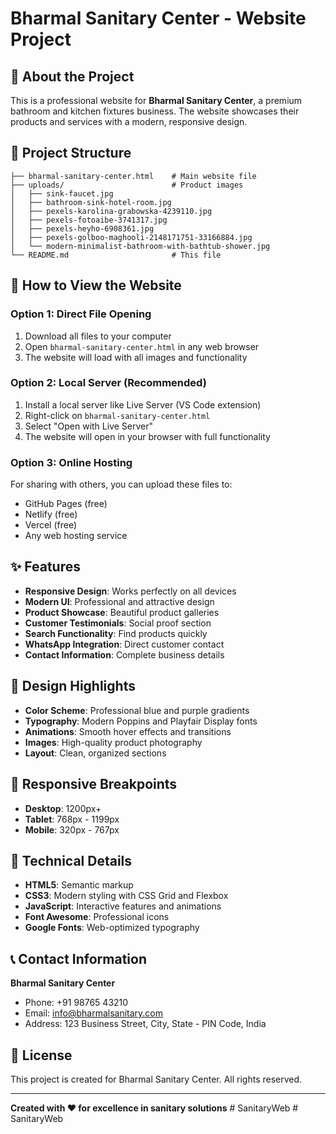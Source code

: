 # Bharmal Sanitary Center - Website Project

## 🏢 About the Project

This is a professional website for **Bharmal Sanitary Center**, a premium bathroom and kitchen fixtures business. The website showcases their products and services with a modern, responsive design.

## 📁 Project Structure

```
├── bharmal-sanitary-center.html    # Main website file
├── uploads/                        # Product images
│   ├── sink-faucet.jpg
│   ├── bathroom-sink-hotel-room.jpg
│   ├── pexels-karolina-grabowska-4239110.jpg
│   ├── pexels-fotoaibe-3741317.jpg
│   ├── pexels-heyho-6908361.jpg
│   ├── pexels-golboo-maghooli-2148171751-33166884.jpg
│   └── modern-minimalist-bathroom-with-bathtub-shower.jpg
└── README.md                       # This file
```

## 🚀 How to View the Website

### Option 1: Direct File Opening
1. Download all files to your computer
2. Open `bharmal-sanitary-center.html` in any web browser
3. The website will load with all images and functionality

### Option 2: Local Server (Recommended)
1. Install a local server like Live Server (VS Code extension)
2. Right-click on `bharmal-sanitary-center.html`
3. Select "Open with Live Server"
4. The website will open in your browser with full functionality

### Option 3: Online Hosting
For sharing with others, you can upload these files to:
- GitHub Pages (free)
- Netlify (free)
- Vercel (free)
- Any web hosting service

## ✨ Features

- **Responsive Design**: Works perfectly on all devices
- **Modern UI**: Professional and attractive design
- **Product Showcase**: Beautiful product galleries
- **Customer Testimonials**: Social proof section
- **Search Functionality**: Find products quickly
- **WhatsApp Integration**: Direct customer contact
- **Contact Information**: Complete business details

## 🎨 Design Highlights

- **Color Scheme**: Professional blue and purple gradients
- **Typography**: Modern Poppins and Playfair Display fonts
- **Animations**: Smooth hover effects and transitions
- **Images**: High-quality product photography
- **Layout**: Clean, organized sections

## 📱 Responsive Breakpoints

- **Desktop**: 1200px+
- **Tablet**: 768px - 1199px
- **Mobile**: 320px - 767px

## 🔧 Technical Details

- **HTML5**: Semantic markup
- **CSS3**: Modern styling with CSS Grid and Flexbox
- **JavaScript**: Interactive features and animations
- **Font Awesome**: Professional icons
- **Google Fonts**: Web-optimized typography

## 📞 Contact Information

**Bharmal Sanitary Center**
- Phone: +91 98765 43210
- Email: info@bharmalsanitary.com
- Address: 123 Business Street, City, State - PIN Code, India

## 📄 License

This project is created for Bharmal Sanitary Center. All rights reserved.

---

**Created with ❤️ for excellence in sanitary solutions** #   S a n i t a r y W e b  
 #   S a n i t a r y W e b  
 